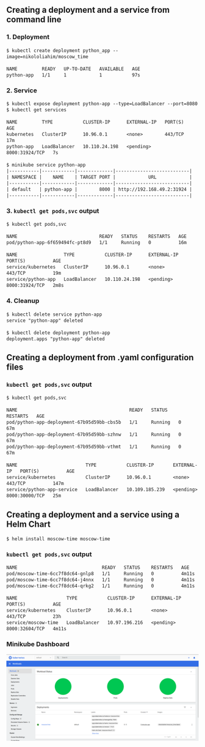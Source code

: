 
## Creating a deployment and a service from command line

### 1. Deployment

```shell
$ kubectl create deployment python_app --image=nikololiahim/moscow_time

NAME         READY   UP-TO-DATE   AVAILABLE   AGE
python-app   1/1     1            1           97s
```

### 2. Service
```shell
$ kubectl expose deployment python-app --type=LoadBalancer --port=8080
$ kubectl get services

NAME         TYPE           CLUSTER-IP      EXTERNAL-IP   PORT(S)          AGE
kubernetes   ClusterIP      10.96.0.1       <none>        443/TCP          17m
python-app   LoadBalancer   10.110.24.198   <pending>     8000:31924/TCP   7s

$ minikube service python-app
|-----------|------------|-------------|---------------------------|
| NAMESPACE |    NAME    | TARGET PORT |            URL            |
|-----------|------------|-------------|---------------------------|
| default   | python-app |        8000 | http://192.168.49.2:31924 |
|-----------|------------|-------------|---------------------------|
```
### 3. `kubectl get pods,svc` output


```shell
$ kubectl get pods,svc

NAME                              READY   STATUS    RESTARTS   AGE
pod/python-app-6f659494fc-pt8d9   1/1     Running   0          16m

NAME                 TYPE           CLUSTER-IP      EXTERNAL-IP   PORT(S)          AGE
service/kubernetes   ClusterIP      10.96.0.1       <none>        443/TCP          19m
service/python-app   LoadBalancer   10.110.24.198   <pending>     8000:31924/TCP   2m8s
```

### 4. Cleanup

```shell
$ kubectl delete service python-app
service "python-app" deleted

$ kubectl delete deployment python-app
deployment.apps "python-app" deleted
```

## Creating a deployment from .yaml configuration files
### ```kubectl get pods,svc``` output


```shell
$ kubectl get pods,svc

NAME                                         READY   STATUS    RESTARTS   AGE
pod/python-app-deployment-67b95d59bb-cbs5b   1/1     Running   0          67m
pod/python-app-deployment-67b95d59bb-szhnw   1/1     Running   0          67m
pod/python-app-deployment-67b95d59bb-vthmt   1/1     Running   0          67m

NAME                         TYPE           CLUSTER-IP       EXTERNAL-IP   PORT(S)          AGE
service/kubernetes           ClusterIP      10.96.0.1        <none>        443/TCP          147m
service/python-app-service   LoadBalancer   10.109.185.239   <pending>     8000:30000/TCP   25m

```

## Creating a deployment and a service using a Helm Chart

```shell
$ helm install moscow-time moscow-time
```

### `kubectl get pods,svc` output
```shell
NAME                               READY   STATUS    RESTARTS   AGE
pod/moscow-time-6cc7f8dc64-gnlp8   1/1     Running   0          4m11s
pod/moscow-time-6cc7f8dc64-j4nnx   1/1     Running   0          4m11s
pod/moscow-time-6cc7f8dc64-qrkg2   1/1     Running   0          4m11s

NAME                  TYPE           CLUSTER-IP      EXTERNAL-IP   PORT(S)          AGE
service/kubernetes    ClusterIP      10.96.0.1       <none>        443/TCP          23h
service/moscow-time   LoadBalancer   10.97.196.216   <pending>     8000:32604/TCP   4m11s
```

### Minikube Dashboard
![minikube-dashboard](minikube-dashboard.png)
